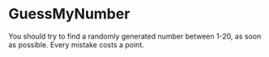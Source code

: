 # GuessMyNumber
You should try to find a randomly generated number between 1-20, as soon as possible. Every mistake costs a point.
